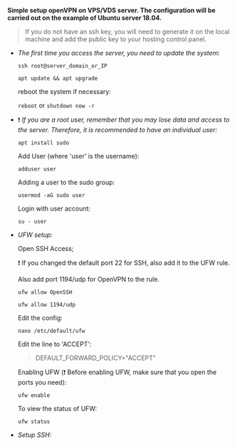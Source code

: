 **Simple setup openVPN on VPS/VDS server.
The configuration will be carried out on the example of Ubuntu server 18.04.**

>If you do not have an ssh key, you will need to generate it on the local machine and add the public key to your hosting control panel.

* *The first time you access the server, you need to update the system:*

   `ssh root@server_domain_or_IP`

   `apt update && apt upgrade`

   reboot the system if necessary:

   `reboot` or `shutdown now -r`

* :exclamation: *If you are a root user, remember that you may lose data and access to the server.*
*Therefore, it is recommended to have an individual user:*

   `apt install sudo`

   Add User (where 'user' is the username):

   `adduser user`

   Adding a user to the sudo group:

   `usermod -aG sudo user`

   Login with user account:

   `su - user`
   
   
* *UFW setup:*
   
   Open SSH Access;
   
   :exclamation: If you changed the default port 22 for SSH, also add it to the UFW rule.
   
   Also add port 1194/udp for OpenVPN to the rule.
      
   `ufw allow OpenSSH`
   
   `ufw allow 1194/udp`
   
   Edit the config:
   
   `nano /etc/default/ufw`
   
   Edit the line to 'ACCEPT':
   
   >DEFAULT_FORWARD_POLICY="ACCEPT"
   
   Enabling UFW (:exclamation: Before enabling UFW, make sure that you open the ports you need):
   
   `ufw enable`
   
   To view the status of UFW:
   
   `ufw status`
   
* *Setup SSH:*
   
   
   
   
   
   
   
   





